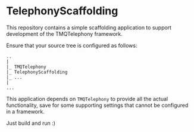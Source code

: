 # TelephonyScaffolding 

This repository contains a simple scaffolding application to support development of the TMQTelephony framework.

Ensure that your source tree is configured as follows:
```
..
|
|_ TMQTelephony
|_ TelephonyScaffolding
|_ ...
|
...
```

This application depends on `TMQTelephony` to provide all the actual functionality, save for some supporting settings that cannot be configured in a framework.

Just build and run :)
